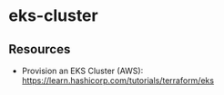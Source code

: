 # eks-cluster

## Resources

- Provision an EKS Cluster (AWS): https://learn.hashicorp.com/tutorials/terraform/eks

